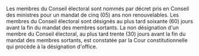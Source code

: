 Les membres du Conseil électoral sont nommés par décret pris en Conseil des ministres pour un mandat de cinq (05) ans non renouvelables.
Les membres du Conseil électoral sont désignés au plus tard soixante (60) jours avant la fin du mandat des membres sortants.
La non désignation d'un membre du Conseil électoral, au plus tard trente (30) jours avant la fin du mandat des membres sortants, est constatée par la Cour constitutionnelle qui procède à la désignation d'office.